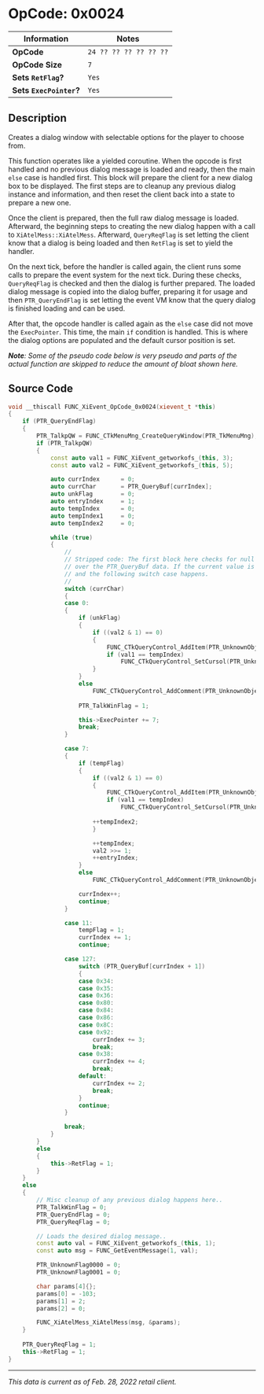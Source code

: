 # OpCode: 0x0024

| Information               | Notes |
|---                        |---    |
| **OpCode**                | `24 ?? ?? ?? ?? ?? ??` |
| **OpCode Size**           | `7`   |
| **Sets `RetFlag`?**       | `Yes` |
| **Sets `ExecPointer`?**   | `Yes` |

## Description

Creates a dialog window with selectable options for the player to choose from.

This function operates like a yielded coroutine. When the opcode is first handled and no previous dialog message is loaded and ready, then the main `else` case is handled first. This block will prepare the client for a new dialog box to be displayed. The first steps are to cleanup any previous dialog instance and information, and then reset the client back into a state to prepare a new one.

Once the client is prepared, then the full raw dialog message is loaded. Afterward, the beginning steps to creating the new dialog happen with a call to `XiAtelMess::XiAtelMess`. Afterward, `QueryReqFlag` is set letting the client know that a dialog is being loaded and then `RetFlag` is set to yield the handler.

On the next tick, before the handler is called again, the client runs some calls to prepare the event system for the next tick. During these checks, `QueryReqFlag` is checked and then the dialog is further prepared. The loaded dialog message is copied into the dialog buffer, preparing it for usage and then `PTR_QueryEndFlag` is set letting the event VM know that the query dialog is finished loading and can be used.

After that, the opcode handler is called again as the `else` case did not move the `ExecPointer`. This time, the main `if` condition is handled. This is where the dialog options are populated and the default cursor position is set.

_**Note**: Some of the pseudo code below is very pseudo and parts of the actual function are skipped to reduce the amount of bloat shown here._

## Source Code

```cpp
void __thiscall FUNC_XiEvent_OpCode_0x0024(xievent_t *this)
{
    if (PTR_QueryEndFlag)
    {
        PTR_TalkpQW = FUNC_CTkMenuMng_CreateQueryWindow(PTR_TkMenuMng);
        if (PTR_TalkpQW)
        {
            const auto val1 = FUNC_XiEvent_getworkofs_(this, 3);
            const auto val2 = FUNC_XiEvent_getworkofs_(this, 5);

            auto currIndex      = 0;
            auto currChar       = PTR_QueryBuf[currIndex];
            auto unkFlag        = 0;
            auto entryIndex     = 1;
            auto tempIndex      = 0;
            auto tempIndex1     = 0;
            auto tempIndex2     = 0;

            while (true)
            {
                //
                // Stripped code: The first block here checks for null terminators when looping
                // over the PTR_QueryBuf data. If the current value is > 0, then the loop breaks
                // and the following switch case happens.
                //
                switch (currChar)
                {
                case 0:
                {
                    if (unkFlag)
                    {
                        if ((val2 & 1) == 0)
                        {
                            FUNC_CTkQueryControl_AddItem(PTR_UnknownObject, buff, entryIndex);
                            if (val1 == tempIndex)
                                FUNC_CTkQueryControl_SetCursol(PTR_UnknownObject, tempIndex2, 0);
                        }
                    }
                    else
                        FUNC_CTkQueryControl_AddComment(PTR_UnknownObject, buff);
                    
                    PTR_TalkWinFlag = 1;

                    this->ExecPointer += 7;
                    break;
                }

                case 7:
                {
                    if (tempFlag)
                    {
                        if ((val2 & 1) == 0)
                        {
                            FUNC_CTkQueryControl_AddItem(PTR_UnknownObject, buff, entryIndex);
                            if (val1 == tempIndex)
                                FUNC_CTkQueryControl_SetCursol(PTR_UnknownObject, tempIndex2, 0);
                        
                        ++tempIndex2;
                        }

                        ++tempIndex;
                        val2 >>= 1;
                        ++entryIndex;
                    }
                    else
                        FUNC_CTkQueryControl_AddComment(PTR_UnknownObject, buff);

                    currIndex++;
                    continue;
                }

                case 11:
                    tempFlag = 1;
                    currIndex += 1;
                    continue;

                case 127:
                    switch (PTR_QueryBuf[currIndex + 1])
                    {
                    case 0x34:
                    case 0x35:
                    case 0x36:
                    case 0x80:
                    case 0x84:
                    case 0x86:
                    case 0x8C:
                    case 0x92:
                        currIndex += 3;
                        break;
                    case 0x38:
                        currIndex += 4;
                        break;
                    default:
                        currIndex += 2;
                        break;
                    }
                    continue;
                }

                break;
            }
        }
        else
        {
            this->RetFlag = 1;
        }
    }
    else
    {
        // Misc cleanup of any previous dialog happens here..
        PTR_TalkWinFlag = 0;
        PTR_QueryEndFlag = 0;
        PTR_QueryReqFlag = 0;

        // Loads the desired dialog message..
        const auto val = FUNC_XiEvent_getworkofs_(this, 1);
        const auto msg = FUNC_GetEventMessage(1, val);

        PTR_UnknownFlag0000 = 0;
        PTR_UnknownFlag0001 = 0;

        char params[4]{};
        params[0] = -103;
        params[1] = 2;
        params[2] = 0;

        FUNC_XiAtelMess_XiAtelMess(msg, &params);
    }
    
    PTR_QueryReqFlag = 1;
    this->RetFlag = 1;
}
```

---

_This data is current as of Feb. 28, 2022 retail client._